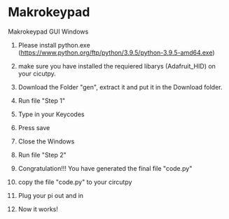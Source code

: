 # Makrokeypad
Makrokeypad GUI Windows


1.  Please install python.exe
    (https://www.python.org/ftp/python/3.9.5/python-3.9.5-amd64.exe)

2.  make sure you have installed the requiered libarys (Adafruit_HID) on your cicutpy.

3.  Download the Folder "gen", extract it and put it in the Download folder. 

4.  Run file "Step 1"

5.  Type in your Keycodes

6.  Press save

7.  Close the Windows 

8.  Run file "Step 2"

9.  Congratulation!!! You have generated the final file "code.py"

10. copy the file "code.py" to your circutpy

11. Plug your pi out and in 

12. Now it works!

